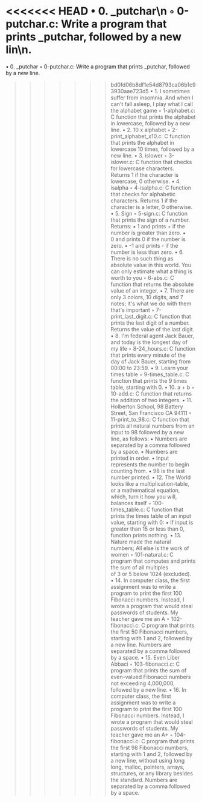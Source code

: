 <<<<<<< HEAD
    • 0. _putchar\n
        ◦ 0-putchar.c: Write a program that prints _putchar, followed by a new lin\n.
=======

   • 0. _putchar
        ◦ 0-putchar.c: Write a program that prints _putchar, followed by a new line.
>>>>>>> bd0fd06b8df1e54d8793ca06b1c93930aae723d5
    • 1. I sometimes suffer from insomnia. And when I can't fall    asleep, I play what I call the alphabet game
        ◦ 1-alphabet.c: C function that prints the alphabet in lowercase, followed by a new line.
    • 2. 10 x alphabet
        ◦ 2-print_alphabet_x10.c: C function that prints the alphabet in lowercase 10 times, followed by a new line.
    • 3. islower
        ◦ 3-islower.c: C function that checks for lowercase characters. Returns 1 if the character is lowercase, 0 otherwise.
    • 4. isalpha
        ◦ 4-isalpha.c: C function that checks for alphabetic characters. Returns 1 if the character is a letter, 0 otherwise.
    • 5. Sign
        ◦ 5-sign.c: C function that prints the sign of a number. Returns:
            ▪ 1 and prints + if the number is greater than zero.
            ▪ 0 and prints 0 if the number is zero.
            ▪ -1 and prints - if the number is less than zero.
    • 6. There is no such thing as absolute value in this world. You can only estimate what a thing is worth to you
        ◦ 6-abs.c: C function that returns the absolute value of an integer.
    • 7. There are only 3 colors, 10 digits, and 7 notes; it's what we do with them that's important
        ◦ 7-print_last_digit.c: C function that prints the last digit of a number. Returns the value of the last digit.
    • 8. I'm federal agent Jack Bauer, and today is the longest day of my life
        ◦ 8-24_hours.c: C function that prints every minute of the day of Jack Bauer, starting from 00:00 to 23:59.
    • 9. Learn your times table
        ◦ 9-times_table.c: C function that prints the 9 times table, starting with 0.
    • 10. a + b
        ◦ 10-add.c: C function that returns the addition of two integers.
    • 11. Holberton School, 98 Battery Street, San Francisco CA 94111
        ◦ 11-print_to_98.c: C function that prints all natural numbers from an input to 98 followed by a new line, as follows:
            ▪ Numbers are separated by a comma followed by a space.
            ▪ Numbers are printed in order.
            ▪ Input represents the number to begin counting from.
            ▪ 98 is the last number printed.
    • 12. The World looks like a multiplication-table, or a mathematical equation, which, turn it how you will, balances itself
        ◦ 100-times_table.c: C function that prints the times table of an input value, starting with 0:
            ▪ If input is greater than 15 or less than 0, function prints nothing.
    • 13. Nature made the natural numbers; All else is the work of women
        ◦ 101-natural.c: C program that computes and prints the sum of all multiples of 3 or 5 below 1024 (excluded).
    • 14. In computer class, the first assignment was to write a program to print the first 100 Fibonacci numbers. Instead, I wrote a program that would steal passwords of students. My teacher gave me an A
        ◦ 102-fibonacci.c: C program that prints the first 50 Fibonacci numbers, starting with 1 and 2, followed by a new line. Numbers are separated by a comma followed by a space.
    • 15. Even Liber Abbaci
        ◦ 103-fibonacci.c: C program that prints the sum of even-valued Fibonacci numbers not exceeding 4,000,000, followed by a new line.
    • 16. In computer class, the first assignment was to write a program to print the first 100 Fibonacci numbers. Instead, I wrote a program that would steal passwords of students. My teacher gave me an A+
        ◦ 104-fibonacci.c: C program that prints the first 98 Fibonacci numbers, starting with 1 and 2, followed by a new line, without using long long, malloc, pointers, arrays, structures, or any library besides the standard. Numbers are separated by a comma followed by a space.
